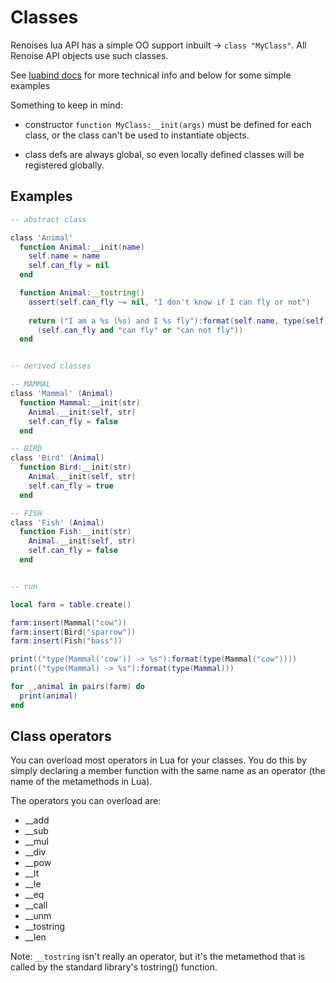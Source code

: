 # Classes

Renoises lua API has a simple OO support inbuilt -> `class "MyClass"`. All 
Renoise API objects use such classes.

See [luabind docs](https://www.rasterbar.com/products/luabind/docs.html#defining-classes-in-lua)
for more technical info and below for some simple examples

Something to keep in mind:

* constructor `function MyClass:__init(args)` must be defined for each class, 
  or the class can't be used to instantiate objects.
  
* class defs are always global, so even locally defined classes will be 
  registered globally.


## Examples

```lua
-- abstract class

class 'Animal'
  function Animal:__init(name)
    self.name = name
    self.can_fly = nil
  end  

  function Animal:__tostring()
    assert(self.can_fly ~= nil, "I don't know if I can fly or not")
    
    return ("I am a %s (%s) and I %s fly"):format(self.name, type(self), 
      (self.can_fly and "can fly" or "can not fly"))
  end


-- derived classes

-- MAMMAL
class 'Mammal' (Animal)
  function Mammal:__init(str)
    Animal.__init(self, str)
    self.can_fly = false
  end

-- BIRD
class 'Bird' (Animal)
  function Bird:__init(str)
    Animal.__init(self, str)
    self.can_fly = true
  end

-- FISH
class 'Fish' (Animal)
  function Fish:__init(str)
    Animal.__init(self, str)
    self.can_fly = false
  end


-- run

local farm = table.create()

farm:insert(Mammal("cow"))
farm:insert(Bird("sparrow"))
farm:insert(Fish("bass"))

print(("type(Mammal('cow')) -> %s"):format(type(Mammal("cow"))))
print(("type(Mammal) -> %s"):format(type(Mammal)))

for _,animal in pairs(farm) do
  print(animal)
end
```

## Class operators

You can overload most operators in Lua for your classes. You do this by 
simply declaring a member function with the same name as an operator 
(the name of the metamethods in Lua).

The operators you can overload are:

* __add
* __sub
* __mul
* __div
* __pow
* __lt
* __le
* __eq
* __call
* __unm
* __tostring
* __len

Note: `__tostring` isn't really an operator, but it's the metamethod that is 
called by the standard library's tostring() function. 

